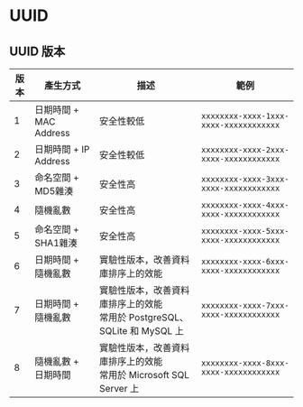 # UUID

## UUID 版本



| 版本 | 產生方式               | 描述                                                         | 範例                                   |
| ---- | ---------------------- | ------------------------------------------------------------ | -------------------------------------- |
| 1    | 日期時間 + MAC Address | 安全性較低                                                   | `xxxxxxxx-xxxx-1xxx-xxxx-xxxxxxxxxxxx` |
| 2    | 日期時間 + IP Address  | 安全性較低                                                   | `xxxxxxxx-xxxx-2xxx-xxxx-xxxxxxxxxxxx` |
| 3    | 命名空間 + MD5雜湊     | 安全性高                                                     | `xxxxxxxx-xxxx-3xxx-xxxx-xxxxxxxxxxxx` |
| 4    | 隨機亂數               | 安全性高                                                     | `xxxxxxxx-xxxx-4xxx-xxxx-xxxxxxxxxxxx` |
| 5    | 命名空間 + SHA1雜湊    | 安全性高                                                     | `xxxxxxxx-xxxx-5xxx-xxxx-xxxxxxxxxxxx` |
| 6    | 日期時間 + 隨機亂數    | 實驗性版本，改善資料庫排序上的效能                           | `xxxxxxxx-xxxx-6xxx-xxxx-xxxxxxxxxxxx` |
| 7    | 日期時間 + 隨機亂數    | 實驗性版本，改善資料庫排序上的效能<br />常用於 PostgreSQL、SQLite 和 MySQL 上 | `xxxxxxxx-xxxx-7xxx-xxxx-xxxxxxxxxxxx` |
| 8    | 隨機亂數 + 日期時間    | 實驗性版本，改善資料庫排序上的效能<br />常用於 Microsoft SQL Server 上 | `xxxxxxxx-xxxx-8xxx-xxxx-xxxxxxxxxxxx` |



